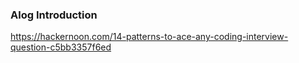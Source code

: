 ### Alog Introduction

https://hackernoon.com/14-patterns-to-ace-any-coding-interview-question-c5bb3357f6ed